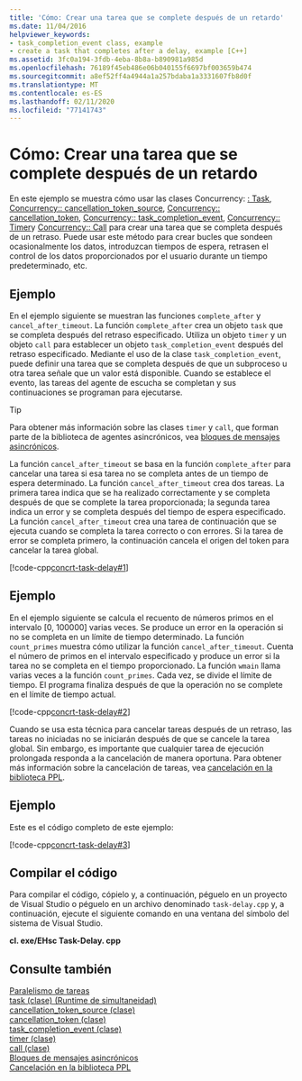 ```yaml
---
title: 'Cómo: Crear una tarea que se complete después de un retardo'
ms.date: 11/04/2016
helpviewer_keywords:
- task_completion_event class, example
- create a task that completes after a delay, example [C++]
ms.assetid: 3fc0a194-3fdb-4eba-8b8a-b890981a985d
ms.openlocfilehash: 76189f45eb486e06b040155f6697bf003659b474
ms.sourcegitcommit: a8ef52ff4a4944a1a257bdaba1a3331607fb8d0f
ms.translationtype: MT
ms.contentlocale: es-ES
ms.lasthandoff: 02/11/2020
ms.locfileid: "77141743"
---
```

# <a name="how-to-create-a-task-that-completes-after-a-delay"></a>Cómo: Crear una tarea que se complete después de un retardo

En este ejemplo se muestra cómo usar las clases Concurrency: [: Task](../../parallel/concrt/reference/task-class.md), [Concurrency:: cancellation_token_source](../../parallel/concrt/reference/cancellation-token-source-class.md), [Concurrency:: cancellation_token](../../parallel/concrt/reference/cancellation-token-class.md), [Concurrency:: task_completion_event](../../parallel/concrt/reference/task-completion-event-class.md), [Concurrency:: Timer](../../parallel/concrt/reference/timer-class.md)y [Concurrency:: Call](../../parallel/concrt/reference/call-class.md) para crear una tarea que se completa después de un retraso. Puede usar este método para crear bucles que sondeen ocasionalmente los datos, introduzcan tiempos de espera, retrasen el control de los datos proporcionados por el usuario durante un tiempo predeterminado, etc.

## <a name="example"></a>Ejemplo

En el ejemplo siguiente se muestran las funciones `complete_after` y `cancel_after_timeout`. La función `complete_after` crea un objeto `task` que se completa después del retraso especificado. Utiliza un objeto `timer` y un objeto `call` para establecer un objeto `task_completion_event` después del retraso especificado. Mediante el uso de la clase `task_completion_event`, puede definir una tarea que se completa después de que un subproceso u otra tarea señale que un valor está disponible. Cuando se establece el evento, las tareas del agente de escucha se completan y sus continuaciones se programan para ejecutarse.

> [!TIP]
> Para obtener más información sobre las clases `timer` y `call`, que forman parte de la biblioteca de agentes asincrónicos, vea [bloques de mensajes asincrónicos](../../parallel/concrt/asynchronous-message-blocks.md).

La función `cancel_after_timeout` se basa en la función `complete_after` para cancelar una tarea si esa tarea no se completa antes de un tiempo de espera determinado. La función `cancel_after_timeout` crea dos tareas. La primera tarea indica que se ha realizado correctamente y se completa después de que se complete la tarea proporcionada; la segunda tarea indica un error y se completa después del tiempo de espera especificado. La función `cancel_after_timeout` crea una tarea de continuación que se ejecuta cuando se completa la tarea correcto o con errores. Si la tarea de error se completa primero, la continuación cancela el origen del token para cancelar la tarea global.

[!code-cpp[concrt-task-delay#1](../../parallel/concrt/codesnippet/cpp/how-to-create-a-task-that-completes-after-a-delay_1.cpp)]

## <a name="example"></a>Ejemplo

En el ejemplo siguiente se calcula el recuento de números primos en el intervalo [0, 100000] varias veces. Se produce un error en la operación si no se completa en un límite de tiempo determinado. La función `count_primes` muestra cómo utilizar la función `cancel_after_timeout`. Cuenta el número de primos en el intervalo especificado y produce un error si la tarea no se completa en el tiempo proporcionado. La función `wmain` llama varias veces a la función `count_primes`. Cada vez, se divide el límite de tiempo. El programa finaliza después de que la operación no se complete en el límite de tiempo actual.

[!code-cpp[concrt-task-delay#2](../../parallel/concrt/codesnippet/cpp/how-to-create-a-task-that-completes-after-a-delay_2.cpp)]

Cuando se usa esta técnica para cancelar tareas después de un retraso, las tareas no iniciadas no se iniciarán después de que se cancele la tarea global. Sin embargo, es importante que cualquier tarea de ejecución prolongada responda a la cancelación de manera oportuna. Para obtener más información sobre la cancelación de tareas, vea [cancelación en la biblioteca PPL](cancellation-in-the-ppl.md).

## <a name="example"></a>Ejemplo

Este es el código completo de este ejemplo:

[!code-cpp[concrt-task-delay#3](../../parallel/concrt/codesnippet/cpp/how-to-create-a-task-that-completes-after-a-delay_3.cpp)]

## <a name="compiling-the-code"></a>Compilar el código

Para compilar el código, cópielo y, a continuación, péguelo en un proyecto de Visual Studio o péguelo en un archivo denominado `task-delay.cpp` y, a continuación, ejecute el siguiente comando en una ventana del símbolo del sistema de Visual Studio.

**cl. exe/EHsc Task-Delay. cpp**

## <a name="see-also"></a>Consulte también

[Paralelismo de tareas](../../parallel/concrt/task-parallelism-concurrency-runtime.md)<br/>
[task (clase) (Runtime de simultaneidad)](../../parallel/concrt/reference/task-class.md)<br/>
[cancellation_token_source (clase)](../../parallel/concrt/reference/cancellation-token-source-class.md)<br/>
[cancellation_token (clase)](../../parallel/concrt/reference/cancellation-token-class.md)<br/>
[task_completion_event (clase)](../../parallel/concrt/reference/task-completion-event-class.md)<br/>
[timer (clase)](../../parallel/concrt/reference/timer-class.md)<br/>
[call (clase)](../../parallel/concrt/reference/call-class.md)<br/>
[Bloques de mensajes asincrónicos](../../parallel/concrt/asynchronous-message-blocks.md)<br/>
[Cancelación en la biblioteca PPL](cancellation-in-the-ppl.md)
